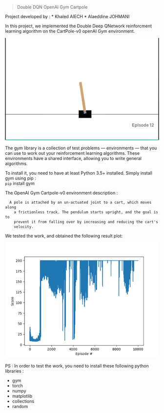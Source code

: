 
> Double DQN OpenAI Gym Cartpole 


Project developed by : 
    * Khaled AIECH
    * Alaeddine JOHMANI



  In this project, we implemented the Double Deep QNetwork reinforcment learning algorithm on 
  the CartPole-v0 openAI Gym environment.
  
  
  



![The CartPole-v0 Environment](Images/cartpole.PNG)


The gym library is a collection of test problems — environments — that you can use to work out your reinforcement learning algorithms. These environments have a shared interface, allowing you to write general algorithms.

To install it, you need to have at least Python 3.5+ installed. Simply install gym using pip :  
    `pip` install gym
    
    
The OpenAI Gym Cartpole-v0 environment description :  
  
      A pole is attached by an un-actuated joint to a cart, which moves along
        a frictionless track. The pendulum starts upright, and the goal is to
        prevent it from falling over by increasing and reducing the cart's
        velocity.  
          
          
We tested the work, and obtained the following result plot: 

![Result Plot Bar](https://github.com/khaledayech98/DoubleDQNCartpole-v0/blob/master/Images/TestPlot.png)  

PS : In order to test the work, you need to install these following python libraries :   
* gym
* torch
* numpy
* matplotlib
* collections
* random
